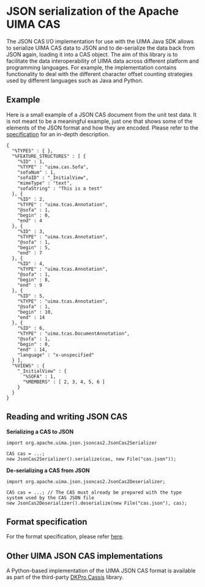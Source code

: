 # JSON serialization of the Apache UIMA CAS

The JSON CAS I/O implementation for use with the UIMA Java SDK allows to serialize UIMA CAS data to
JSON and to de-serialize the data back from JSON again, loading it into a CAS object. The aim of
this library is to facilitate the data interoperability of UIMA data across different platform and 
programming languages. For example, the implementation contains functionality to deal with the 
different character offset counting strategies used by different languages such as Java and Python.

## Example

Here is a small example of a JSON CAS document from the unit test data. It is not meant to
be a meaningful example, just one that shows some of the elements of the JSON format and how they
are encoded. Please refer to the [specification](SPECIFICATION.adoc) for an in-depth description.

```
{
  "%TYPES" : { },
  "%FEATURE_STRUCTURES" : [ {
    "%ID" : 1,
    "%TYPE" : "uima.cas.Sofa",
    "sofaNum" : 1,
    "sofaID" : "_InitialView",
    "mimeType" : "text",
    "sofaString" : "This is a test"
  }, {
    "%ID" : 2,
    "%TYPE" : "uima.tcas.Annotation",
    "@sofa" : 1,
    "begin" : 0,
    "end" : 4
  }, {
    "%ID" : 3,
    "%TYPE" : "uima.tcas.Annotation",
    "@sofa" : 1,
    "begin" : 5,
    "end" : 7
  }, {
    "%ID" : 4,
    "%TYPE" : "uima.tcas.Annotation",
    "@sofa" : 1,
    "begin" : 8,
    "end" : 9
  }, {
    "%ID" : 5,
    "%TYPE" : "uima.tcas.Annotation",
    "@sofa" : 1,
    "begin" : 10,
    "end" : 14
  }, {
    "%ID" : 6,
    "%TYPE" : "uima.tcas.DocumentAnnotation",
    "@sofa" : 1,
    "begin" : 0,
    "end" : 14,
    "language" : "x-unspecified"
  } ],
  "%VIEWS" : {
    "_InitialView" : {
      "%SOFA" : 1,
      "%MEMBERS" : [ 2, 3, 4, 5, 6 ]
    }
  }
}
```

## Reading and writing JSON CAS

**Serializing a CAS to JSON**

```
import org.apache.uima.json.jsoncas2.JsonCas2Serializer

CAS cas = ...;
new JsonCas2Serializer().serialize(cas, new File("cas.json"));
```

**De-serializing a CAS from JSON**

```
import org.apache.uima.json.jsoncas2.JsonCas2Deserializer;

CAS cas = ...; // The CAS must already be prepared with the type system used by the CAS JSON file
new JsonCas2Deserializer().deserialize(new File("cas.json"), cas);
```

## Format specification

For the format specification, please refer [here](SPECIFICATION.adoc).

## Other UIMA JSON CAS implementations

A Python-based implementation of the UIMA JSON CAS format is available as part of the third-party
[DKPro Cassis](https://github.com/dkpro/dkpro-cassis) library.
